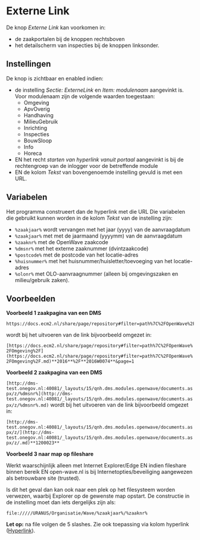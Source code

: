 # Externe Link

De knop *Externe Link* kan voorkomen in:

* de zaakportalen bij de knoppen rechtsboven
* het detailscherm van inspecties bij de knoppen linksonder.

## Instellingen

De knop is zichtbaar en enabled indien:

* de instelling *Sectie: ExterneLink* en *Item: modulenaam* aangevinkt is. Voor modulenaam zijn de volgende waarden toegestaan:
  * Omgeving
  * ApvOverig
  * Handhaving
  * MilieuGebruik
  * Inrichting
  * Inspecties
  * BouwSloop
  * Info
  * Horeca
* EN het recht *starten van hyperlink vanuit portaal* aangevinkt is bij de rechtengroep van de inlogger voor de betreffende module
* EN de kolom *Tekst* van bovengenoemde instelling gevuld is met een URL.

## Variabelen

Het programma construeert dan de hyperlink met die URL
Die variabelen die gebruikt kunnen worden in de kolom *Tekst* van de instelling zijn:

* `%zaakjaar%` wordt vervangen met het jaar (yyyy) van de aanvraagdatum
* `%zaakjaar%`  met met de jaarmaand (yyyymm) van de aanvraagdatum
* `%zaaknr%`  met de OpenWave zaakcode
* `%dmsnr%` met het externe zaaknummer (dvintzaakcode)
* `%postcode%` met de postcode van het locatie-adres
* `%huisnummer%` met het huisnummer/huisletter/toevoeging van het locatie-adres
* `%olonr%` met OLO-aanvraagnummer (alleen bij omgevingszaken en milieu/gebruik zaken).

## Voorbeelden

**Voorbeeld 1 zaakpagina van een DMS**

```
https://docs.ecm2.nl/share/page/repository#filter=path%7C%2FOpenWave%2FOmgeving%2F%zaakjaar%%2F%zaaknr%&page=1
```

wordt bij het uitvoeren van de link bijvoorbeeld omgezet in:

`[https://docs.ecm2.nl/share/page/repository#filter=path%7C%2FOpenWave%2FOmgeving%2F](https://docs.ecm2.nl/share/page/repository#filter=path%7C%2FOpenWave%2FOmgeving%2F.md)**2016**%2F**2016W0074**&page=1`

**Voorbeeld 2 zaakpagina van een DMS**

`[http://dms-test.onegov.nl:40081/_layouts/15/qnh.dms.modules.openwave/documents.aspx/z/%dmsnr%](http://dms-test.onegov.nl:40081/_layouts/15/qnh.dms.modules.openwave/documents.aspx/z/%dmsnr%.md)`
wordt bij het uitvoeren van de link bijvoorbeeld omgezet in:

`[http://dms-test.onegov.nl:40081/_layouts/15/qnh.dms.modules.openwave/documents.aspx/z/](http://dms-test.onegov.nl:40081/_layouts/15/qnh.dms.modules.openwave/documents.aspx/z/.md)**1200023**`

**Voorbeeld 3 naar map op fileshare**

Werkt waarschijnlijk alleen met Internet Explorer/Edge EN indien fileshare binnen bereik EN open-wave.nl is bij Internetopties/beveiliging aangewezen als betrouwbare site (trusted).

Is dit het geval dan kan ook naar een plek op het filesysteem worden verwezen, waarbij Explorer op de gewenste map opstart. De constructie in de instelling moet dan iets dergelijks zijn als:

```
file://///URANUS/Organisatie/Wave/%zaakjaar%/%zaaknr%
```

**Let op:** na file volgen de 5 slashes.
Zie ook toepassing via kolom hyperlink ([Hyperlink](/docs/instellen_inrichten/hyperlink.md)).
